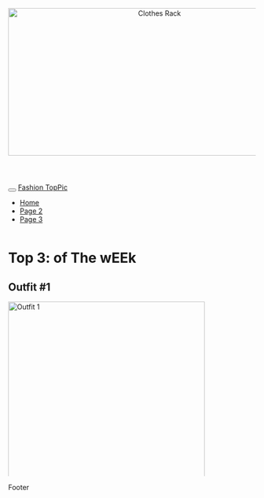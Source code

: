 
<html lang="en">
<head>
  <title>Fashion TopPic</title>
  <meta charset="utf-8">
  <meta name="viewport" content="width=device-width, initial-scale=1">
  <link rel="stylesheet" href="https://maxcdn.bootstrapcdn.com/bootstrap/3.4.1/css/bootstrap.min.css">
  <script src="https://ajax.googleapis.com/ajax/libs/jquery/3.6.4/jquery.min.js"></script>
  <script src="https://maxcdn.bootstrapcdn.com/bootstrap/3.4.1/js/bootstrap.min.js"></script>
  <style>
    .fakeimg {
      height: 200px;
      background: #aaa;
    }
    .outfit-container {
      height: 500px; /* Adjust the height as needed */
      overflow-y: scroll;
    }
  </style>
</head>
<body>

<header>
  <img src="https://i.pinimg.com/originals/86/9e/85/869e855290ef9199e47e093a548a1c42.jpg" alt="Clothes Rack" style="width:600px;height:300px;">
</header>

<nav class="navbar navbar-inverse">
  <div class="container-fluid">
    <div class="navbar-header">
      <button type="button" class="navbar-toggle" data-toggle="collapse" data-target="#myNavbar">
        <span class="icon-bar"></span>
        <span class="icon-bar"></span>
        <span class="icon-bar"></span>                        
      </button>
      <a class="navbar-brand" href="index.html">Fashion TopPic</a>
    </div>
    <div class="collapse navbar-collapse" id="myNavbar">
      <ul class="nav navbar-nav">
        <li class="active"><a href="index.html">Home</a></li>
        <li><a href="Clothes.html">Page 2</a></li>
        <li><a href="#">Page 3</a></li>
      </ul>
    </div>
  </div>
</nav>

<div class="container outfit-container">
  <div class="row">
    <div class="col-sm-12">
      <h1>Top 3: of The wEEk</h1>
    </div>
  </div>
  <div class="row">
    <div class="col-sm-12">
      <h2>Outfit #1</h2>
      <img src="https://i.pinimg.com/736x/42/79/af/4279af45c4fd24dc990f4e33242826dd.jpg" alt="Outfit 1" style="width:400px;height:400px;">
      <p>Some text.</p>
      <h3>Model's Links</h3>
      <p>Links.</p>
      <ul class="nav nav-pills nav-stacked">
        <li class="active"><a href="https://www.instagram.com/jordan.killgore/">Link 1</a></li>
      </ul>
    </div>
  </div>
  
  <div class="row">
    <div class="col-sm-12">
      <h2>Outfit #2</h2>
      <img src="https://i.pinimg.com/736x/42/79/af/4279af45c4fd24dc990f4e33242826dd.jpg" alt="Outfit 2" style="width:400px;height:400px;">
      <p>Some text.</p>
      <h3>Model's Links</h3>
      <p>Links.</p>
      <ul class="nav nav-pills nav-stacked">
        <li class="active"><a href="https://www.instagram.com/jordan.killgore/">Link 1</a></li>
      </ul>
    </div>
  </div>

  <div class="row">
    <div class="col-sm-12">
      <h2>Outfit #3</h2>
      <img src="https://i.pinimg.com/736x/42/79/af/4279af45c4fd24dc990f4e33242826dd.jpg" alt="Outfit 1" style="width:400px;height:400px;">
      <p>Some text.</p>
      <h3>Model's Links</h3>
      <p>Links.</p>
      <ul class="nav nav-pills nav-stacked">
        <li class="active"><a href="https://www.instagram.com/jordan.killgore/">Link 1</a></li>
      </ul>
    </div>
  </div>
 

</div>

<div class="jumbotron text-center" style="margin-bottom:0">
  <p>Footer</p>
</div>

</body>
</html>
